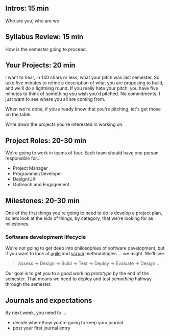 ## Intros: 15 min
Who are you, who are we

## Syllabus Review: 15 min
How is the semester going to proceed.

## Your Projects: 20 min
I want to hear, in 140 chars or less, what your pitch was last semester. So take five minutes to refine a description of what you are proposing to build, and we'll do a lightning round. If you really hate your pitch, you have five minutes to think of something you wish you'd pitched. No commitments, I just want to see where you all are coming from.

When we're done, if you already know that you're pitching, let's get those on the table. 

Write down the projects you're interested in working on. 

## Project Roles: 20-30 min
We're going to work in teams of four. Each team should have one person responsible for...

+ Project Manager
+ Programmer/Developer
+ Design/UX
+ Outreach and Engagement

## Milestones: 20-30 min
One of the first things you're going to need to do is develop a project plan, so lets look at the kids of things, by category, that we're looking for as milestones. 

### Software development lifecycle
We're not going to get deep into philosophies of software development, but if you want to look at [agile](http://en.wikipedia.org/wiki/Agile_software_development) and [scrum](http://en.wikipedia.org/wiki/Scrum_%28software_development%29) methodologies ... we might. We'll see. 

> Assess -> Design -> Build -> Test ->  Deploy -> Evaluate -> Design...

Our goal is to get you to a good working *prototype* by the end of the semester. That means we need to deploy and test *something* halfway through the semester. 

## Journals and expectations
By next week, you need to ...

+ decide where/how you're going to keep your journal
+ post your first journal entry 
